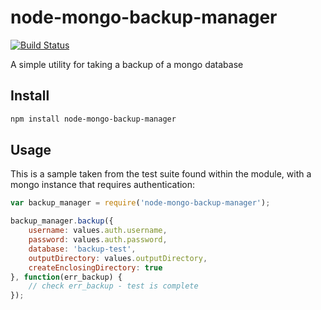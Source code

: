 node-mongo-backup-manager
=========================
[![Build Status][travis-img]][travis-url]

[travis-img]: https://travis-ci.org/markdicksonjr/node-mongo-backup-manager.svg?branch=master
[travis-url]: https://travis-ci.org/markdicksonjr/node-mongo-backup-manager

A simple utility for taking a backup of a mongo database

## Install

```bash
npm install node-mongo-backup-manager
```

## Usage

This is a sample taken from the test suite found within the module, with a mongo instance that requires authentication:

```javascript
var backup_manager = require('node-mongo-backup-manager');

backup_manager.backup({
    username: values.auth.username,
    password: values.auth.password,
    database: 'backup-test',
    outputDirectory: values.outputDirectory,
    createEnclosingDirectory: true
}, function(err_backup) {
    // check err_backup - test is complete
});
```